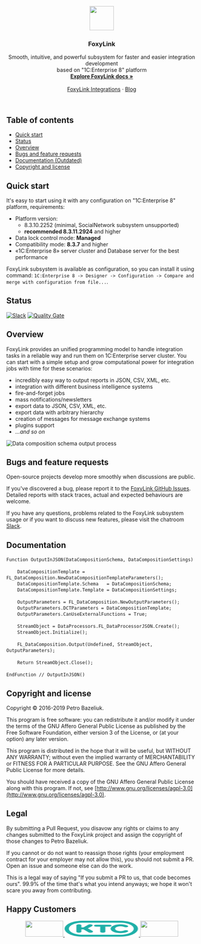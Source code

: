<p align="center">
  <a href="https://pbazeliuk.com/foxylink">
    <img src="https://github.com/pbazeliuk/FoxyLink/blob/develop/img/FoxyLink64.png" alt="" width=64 height=64>
  </a>
  <h3 align="center">FoxyLink</h3>

  <p align="center">
    Smooth, intuitive, and powerful subsystem for faster and easier integration development 
    <br>based on "1C:Enterprise 8" platform
    <br>
    <a href="https://pbazeliuk.com/foxylink/docs/"><strong>Explore FoxyLink docs »</strong></a>
    <br>
    <br>
    <a href="https://pbazeliuk.com/foxylink/integrations">FoxyLink Integrations</a>
    ·
    <a href="https://pbazeliuk.com/tag/FoxyLink/">Blog</a>
  </p>
</p>

<br>

## Table of contents

- [Quick start](#quick-start)
- [Status](#status)
- [Overview](#overview)
- [Bugs and feature requests](#bugs-and-feature-requests)
- [Documentation (Outdated)](#documentation)
- [Copyright and license](#copyright-and-license)

## Quick start

It's easy to start using it with any configuration on "1C:Enterprise 8" platform, requirements:
- Platform version: 
    - 8.3.10.2252 (minimal, SocialNetwork subsystem unsupported)
    - **recommended 8.3.11.2924** and higher
- Data lock control mode: **Managed**
- Compatibility mode: **8.3.7** and higher
- «1C:Enterprise 8» server cluster and Database server for the best performance 

FoxyLink subsystem is available as configuration, so you can install it using command:
```1C:Enterprise 8 -> Designer -> Configuration -> Compare and merge with configuration from file...```. 

## Status

[![Slack](https://img.shields.io/badge/chat-on%20slack-3BB9FF.svg)](https://foxylinkio.herokuapp.com/)
[![Quality Gate](https://sonar.silverbulleters.org/api/badges/gate?key=ktc-foxylink)](https://sonar.silverbulleters.org/dashboard?id=ktc-foxylink)


## Overview

FoxyLink provides an unified programming model to handle integration tasks in a reliable way and run them on 1C:Enterprise server cluster. You can start with a simple setup and grow computational power for integration jobs with time for these scenarios: 

- incredibly easy way to output reports in JSON, CSV, XML, etc.
- integration with different business intelligence systems
- fire-and-forget jobs
- mass notifications/newsletters
- export data to JSON, CSV, XML, etc.
- export data with arbitrary hierarchy  
- creation of messages for message exchange systems
- plugins support
- *...and so on*

![Data composition schema output process](https://raw.githubusercontent.com/pbazeliuk/OutputProcessorExtension/develop/img/OutputProcess.png)

## Bugs and feature requests

Open-source projects develop more smoothly when discussions are public.

If you've discovered a bug, please report it to the [FoxyLink GitHub Issues](https://github.com/pbazeliuk/FoxyLink/issues?state=open). Detailed reports with stack traces, actual and expected behaviours are welcome.

If you have any questions, problems related to the FoxyLink subsystem usage or if you want to discuss new features, please visit the chatroom [Slack](https://foxylinkio.herokuapp.com/).

## Documentation 

```1C-Enterprise
Function OutputInJSON(DataCompositionSchema, DataCompositionSettings)
    
    DataCompositionTemplate = FL_DataComposition.NewDataCompositionTemplateParameters();
    DataCompositionTemplate.Schema   = DataCompositionSchema;
    DataCompositionTemplate.Template = DataCompositionSettings;
    
    OutputParameters = FL_DataComposition.NewOutputParameters();
    OutputParameters.DCTParameters = DataCompositionTemplate;
    OutputParameters.CanUseExternalFunctions = True;
    
    StreamObject = DataProcessors.FL_DataProcessorJSON.Create();
    StreamObject.Initialize();
	
    FL_DataComposition.Output(Undefined, StreamObject, OutputParameters);
    
    Return StreamObject.Close();
   
EndFunction // OutputInJSON()     
```

## Copyright and license

Copyright © 2016-2019 Petro Bazeliuk.

This program is free software: you can redistribute it and/or modify
it under the terms of the GNU Affero General Public License as
published by the Free Software Foundation, either version 3 of the
License, or (at your option) any later version.

This program is distributed in the hope that it will be useful,
but WITHOUT ANY WARRANTY; without even the implied warranty of
MERCHANTABILITY or FITNESS FOR A PARTICULAR PURPOSE.  See the
GNU Affero General Public License for more details.

You should have received a copy of the GNU Affero General Public License
along with this program. If not, see [http://www.gnu.org/licenses/agpl-3.0](http://www.gnu.org/licenses/agpl-3.0).

Legal
------

By submitting a Pull Request, you disavow any rights or claims to any changes submitted to the FoxyLink project and assign the copyright of those changes to Petro Bazeliuk.

If you cannot or do not want to reassign those rights (your employment contract for your employer may not allow this), you should not submit a PR. Open an issue and someone else can do the work.

This is a legal way of saying "If you submit a PR to us, that code becomes ours". 99.9% of the time that's what you intend anyways; we hope it won't scare you away from contributing.

## Happy Customers

<p align="center">
  <a href="https://www.riger.ca/">
    <img src="https://github.com/FoxyLinkIO/FoxyLink/blob/develop/img/customers/Riger.ca.png" alt="" width=100px height=42px/>
  </a>
  <a href="https://ktc.ua/">
    <img src="https://github.com/FoxyLinkIO/FoxyLink/blob/develop/img/customers/ktc.svg" alt="" width=196px height=42px/>
  </a>
  <a href="https://previa.uk.com/">
    <img src="https://github.com/FoxyLinkIO/FoxyLink/blob/develop/img/customers/previa.uk.png" alt="" width=100px height=42px/>
  </a>
</p>

